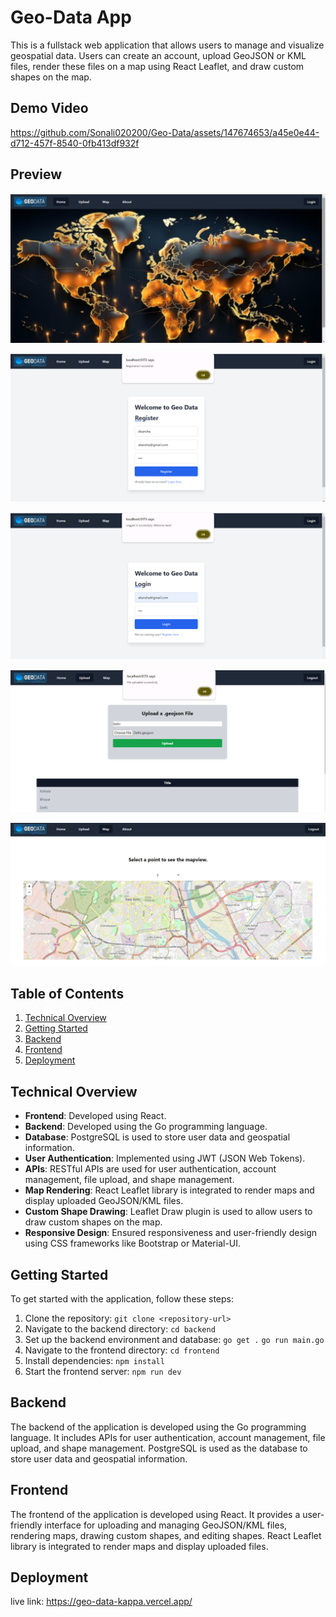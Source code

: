 # Geo-Data App

This is a fullstack web application that allows users to manage and visualize geospatial data. Users can create an account, upload GeoJSON or KML files, render these files on a map using React Leaflet, and draw custom shapes on the map.

## Demo Video

https://github.com/Sonali020200/Geo-Data/assets/147674653/a45e0e44-d712-457f-8540-0fb413df932f


## Preview

![Preview Image 1](./frontend/src/images/Home_page.png)


![Preview Image 2](./frontend/src/images/register_page.png)


![Preview Image 3](./frontend/src/images/login_page.png)


![Preview Image 4](./frontend/src/images/upload_page.png)


![Preview Image 5](./frontend/src/images/map_page.png)

## Table of Contents
1. [Technical Overview](#technical-overview)
2. [Getting Started](#getting-started)
3. [Backend](#backend)
4. [Frontend](#frontend)
5. [Deployment](#deployment)


## Technical Overview

- **Frontend**: Developed using React.
- **Backend**: Developed using the Go programming language.
- **Database**: PostgreSQL is used to store user data and geospatial information.
- **User Authentication**: Implemented using JWT (JSON Web Tokens).
- **APIs**: RESTful APIs are used for user authentication, account management, file upload, and shape management.
- **Map Rendering**: React Leaflet library is integrated to render maps and display uploaded GeoJSON/KML files.
- **Custom Shape Drawing**: Leaflet Draw plugin is used to allow users to draw custom shapes on the map.
- **Responsive Design**: Ensured responsiveness and user-friendly design using CSS frameworks like Bootstrap or Material-UI.

## Getting Started

To get started with the application, follow these steps:

1. Clone the repository: `git clone <repository-url>`
2. Navigate to the backend directory: `cd backend`
3. Set up the backend environment and database: 
    `go get .`
    `go run main.go`
4. Navigate to the frontend directory: `cd frontend`
5. Install dependencies: `npm install`
6. Start the frontend server: `npm run dev`

## Backend

The backend of the application is developed using the Go programming language. It includes APIs for user authentication, account management, file upload, and shape management. PostgreSQL is used as the database to store user data and geospatial information. 

## Frontend

The frontend of the application is developed using React. It provides a user-friendly interface for uploading and managing GeoJSON/KML files, rendering maps, drawing custom shapes, and editing shapes. React Leaflet library is integrated to render maps and display uploaded files.

## Deployment

live link: https://geo-data-kappa.vercel.app/

